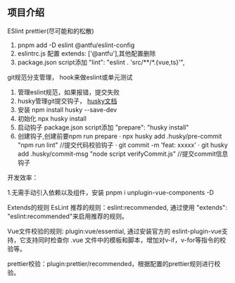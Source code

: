 ## 项目介绍




ESlint prettier(尽可能和的松散)
  1. pnpm add -D eslint @antfu/eslint-config
  2. eslintrc.js 配置 extends: ['@antfu'],其他配置删除
  3. package.json script添加 "lint": "eslint . 'src/**/*.{vue,ts}'",

git规范分支管理， hook来做eslint或单元测试
  1. 管理eslint规范，如果报错，提交失败
  2. husky管理git提交钩子， [husky文档](https://typicode.github.io/)
  4. 安装 npm install husky --save-dev
  5. 初始化 npx husky install
  6. 启动钩子 package.json script添加 "prepare": "husky install"
  7. 创建钩子,创建前要npm run prepare
    · npx husky add .husky/pre-commit "npm run lint"  //提交代码校验钩子
    · git commit -m 'feat: xxxxx'
    · git husky add .husky/commit-msg "node script verifyCommit.js" //提交commit信息钩子

开发效率：

1.无需手动引入依赖以及组件，安装 pnpm i  unplugin-vue-components -D




Extends的规则
EsLint 推荐的规则：eslint:recommended, 通过使用 "extends": "eslint:recommended"来启用推荐的规则。

Vue文件校验的规则: plugin:vue/essential, 通过安装官方的 eslint-plugin-vue支持，它支持同时检查你 .vue 文件中的模板和脚本，增加对v-if，v-for等指令的校验等。

prettier校验：plugin:prettier/recommended，根据配置的prettier规则进行校验。












